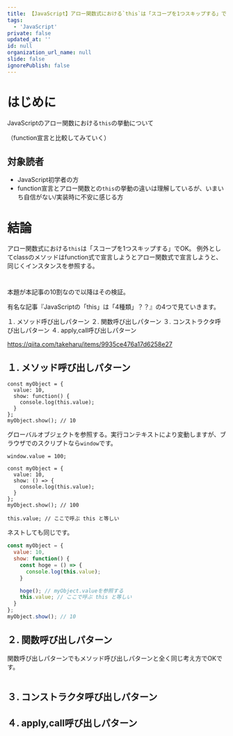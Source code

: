 ```yaml
---
title: 【JavaScript】アロー関数式における`this`は「スコープを1つスキップする」でOK
tags:
  - 'JavaScript'
private: false
updated_at: ''
id: null
organization_url_name: null
slide: false
ignorePublish: false
---
```

# はじめに

JavaScriptのアロー関数における`this`の挙動について

（function宣言と比較してみていく）


## 対象読者

- JavaScript初学者の方
- function宣言とアロー関数との`this`の挙動の違いは理解しているが、いまいち自信がない/実装時に不安に感じる方

# 結論

アロー関数式における`this`は「スコープを1つスキップする」でOK。
例外としてclassのメソッドはfunction式で宣言しようとアロー関数式で宣言しようと、同じくインスタンスを参照する。

# 

本題が本記事の10割なので以降はその検証。

有名な記事『JavaScriptの「this」は「4種類」？？』の4つで見ていきます。

１. メソッド呼び出しパターン
２. 関数呼び出しパターン
３. コンストラクタ呼び出しパターン
４. apply,call呼び出しパターン

https://qiita.com/takeharu/items/9935ce476a17d6258e27

## １. メソッド呼び出しパターン

```js:メソッド呼び出しパターン
const myObject = {
  value: 10,
  show: function() {
    console.log(this.value);
  }
};
myObject.show(); // 10
```

グローバルオブジェクトを参照する。実行コンテキストにより変動しますが、ブラウザでのスクリプトなら`window`です。
```js:メソッド呼び出しパターン
window.value = 100;

const myObject = {
  value: 10,
  show: () => {
    console.log(this.value);
  }
};
myObject.show(); // 100

this.value; // ここで呼ぶ this と等しい
```

ネストしても同じです。
```js
const myObject = {
  value: 10,
  show: function() {
    const hoge = () => {
      console.log(this.value);
    }

    hoge(); // myObject.valueを参照する
    this.value; // ここで呼ぶ this と等しい
  }
};
myObject.show(); // 10


```

## ２. 関数呼び出しパターン

関数呼び出しパターンでもメソッド呼び出しパターンと全く同じ考え方でOKです。

```js

```


## ３. コンストラクタ呼び出しパターン


## ４. apply,call呼び出しパターン
